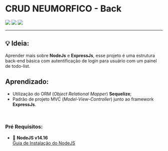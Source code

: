 # CRUD NEUMORFICO - Back

![](https://img.shields.io/badge/JavaScript-F7DF1E?style=for-the-badge&logo=javascript&logoColor=black)
![](https://img.shields.io/badge/Node.js-339933?style=for-the-badge&logo=nodedotjs&logoColor=white)
![](https://img.shields.io/badge/Express.js-000000?style=for-the-badge&logo=express&logoColor=white)

---
## 💡 Ideia:
Aprender mais sobre **NodeJs** e **ExpressJs**, esse projeto é uma estrutura back-end básica com autentificação de login para usuário com um painel de todo-list.

## Aprendizado:
* Utilização do ORM (_Object Relational Mapper_) **Sequelize**;
* Padrão de projeto MVC (_Model-View-Controller_) junto ao framework **ExpressJs**.

<br>


### Pré Requisitos:
* 🎯 **NodeJS v14.16** </br>
[<ins>Guia de Instalação do NodeJS</ins>](https://nodejs.org/en/download/)
